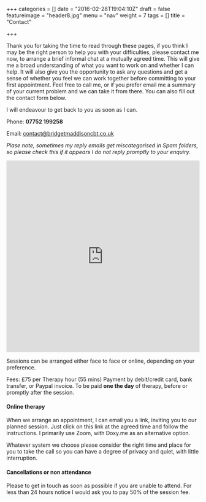+++
categories = []
date = "2016-02-28T19:04:10Z"
draft = false
featureimage = "header8.jpg"
menu = "nav"
weight = 7
tags = []
title = "Contact"

+++

Thank you for taking the time to read through these pages, if you think I may be
the right person to help you with your difficulties, please contact me now, to
arrange a brief informal chat at a mutually agreed time. This will give me a
broad understanding of what you want to work on and whether I can help. It will
also give you the opportunity to ask any questions and get a sense of whether
you feel we can work together before committing to your first appointment.
Feel free to call me, or if you prefer email me a summary of your current 
problem and we can take it from there. You can also fill out the contact form 
below.

I will endeavour to get back to you as soon as I can.

Phone: **07752 199258**

Email: <contact@bridgetmaddisoncbt.co.uk>

_Plase note, sometimes my reply emails get miscategorised in Spam folders, so
please check this if it appears I do not reply promptly to your enquiry._

<iframe 
src="https://docs.google.com/forms/d/1nHvkFc7cPkGPb0PiaDYbWHIcL-P60IiLBME4lXQ97ok/viewform?embedded=true" 
width="100%" height="500" frameborder="0" marginheight="0" 
marginwidth="0">Loading...</iframe>


Sessions can be arranged either face to face or online, depending on your
preference.

Fees:    £75 per Therapy hour (55 mins) Payment by debit/credit card, bank transfer, or Paypal invoice. To be paid __one the day__ of therapy, before or promptly after the session.

#### Online therapy

When we arrange an appointment, I can email you a link, inviting you to our planned session.
Just click on this link at the agreed time and follow the instructions. I
primarily use Zoom, with Doxy.me as an alternative option.

Whatever system we choose please consider the right time and place for you to
take the call so you can have a degree of privacy and quiet, with little
interruption.

#### Cancellations or non attendance
Please to get in touch as soon as possible if you are unable to attend. For less than 24 hours notice I would ask you to pay 50% of the session fee.
